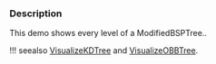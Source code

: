 ### Description
This demo shows every level of a ModifiedBSPTree..

!!! seealso
    [VisualizeKDTree](/Cxx/DataStructures/VisualizeKDTree) and [VisualizeOBBTree](/Cxx/DataStructures/VisualizeOBBTree).
